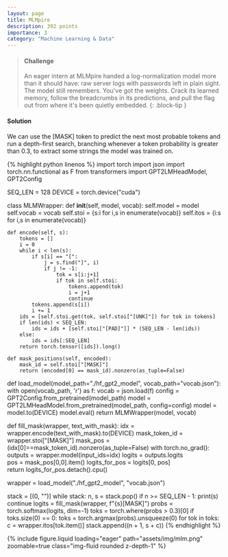 ```yaml
---
layout: page
title: MLMpire
description: 392 points
importance: 3
category: "Machine Learning & Data"
---
```


> #### Challenge
> An eager intern at MLMpire handed a log-normalization model more than it should have: raw server logs with passwords left in plain sight. The model still remembers. You've got the weights. Crack its learned memory, follow the breadcrumbs in its predictions, and pull the flag out from where it's been quietly embedded.
{: .block-tip }

#### Solution
We can use the [MASK] token to predict the next most probable tokens and run a depth-first search, branching whenever a token probability is greater than 0.3, to extract some strings the model was trained on.

{% highlight python linenos %}
import torch
import json
import torch.nn.functional as F
from transformers import GPT2LMHeadModel, GPT2Config

SEQ_LEN = 128
DEVICE = torch.device("cuda")

class MLMWrapper:
    def __init__(self, model, vocab):
        self.model = model
        self.vocab = vocab
        self.stoi = {s:i for i,s in enumerate(vocab)}
        self.itos = {i:s for i,s in enumerate(vocab)}

    def encode(self, s):
        tokens = []
        i = 0
        while i < len(s):
            if s[i] == "[":
                j = s.find("]", i)
                if j != -1:
                    tok = s[i:j+1]  
                    if tok in self.stoi:
                        tokens.append(tok)
                        i = j+1
                        continue
            tokens.append(s[i])
            i += 1
        ids = [self.stoi.get(tok, self.stoi["[UNK]"]) for tok in tokens]
        if len(ids) < SEQ_LEN:
            ids = ids + [self.stoi["[PAD]"]] * (SEQ_LEN - len(ids))
        else:
            ids = ids[:SEQ_LEN]
        return torch.tensor([ids]).long()

    def mask_positions(self, encoded):
        mask_id = self.stoi["[MASK]"]
        return (encoded[0] == mask_id).nonzero(as_tuple=False)

def load_model(model_path="./hf_gpt2_model", vocab_path="vocab.json"):
    with open(vocab_path, 'r') as f:
        vocab = json.load(f)
    config = GPT2Config.from_pretrained(model_path)
    model = GPT2LMHeadModel.from_pretrained(model_path, config=config)
    model = model.to(DEVICE)
    model.eval()
    return MLMWrapper(model, vocab)

def fill_mask(wrapper, text_with_mask):
    idx = wrapper.encode(text_with_mask).to(DEVICE)
    mask_token_id = wrapper.stoi["[MASK]"]
    mask_pos = (idx[0]==mask_token_id).nonzero(as_tuple=False)
    with torch.no_grad():
        outputs = wrapper.model(input_ids=idx)
        logits = outputs.logits  
    pos = mask_pos[0,0].item()
    logits_for_pos = logits[0, pos]  
    return logits_for_pos.detach().cpu()

wrapper = load_model("./hf_gpt2_model", "vocab.json")

stack = [(0, "")]
while stack:
    n, s = stack.pop()
    if n >= SEQ_LEN - 1:
        print(s)
        continue
    logits = fill_mask(wrapper, f"{s}[MASK]")
    probs = torch.softmax(logits, dim=-1)
    toks = torch.where(probs > 0.3)[0]
    if toks.size(0) == 0:
        toks = torch.argmax(probs).unsqueeze(0)
    for tok in toks:
        c = wrapper.itos[tok.item()]
        stack.append((n + 1, s + c))
{% endhighlight %}

{% include figure.liquid loading="eager" path="assets/img/mlm.png" zoomable=true class="img-fluid rounded z-depth-1" %}


